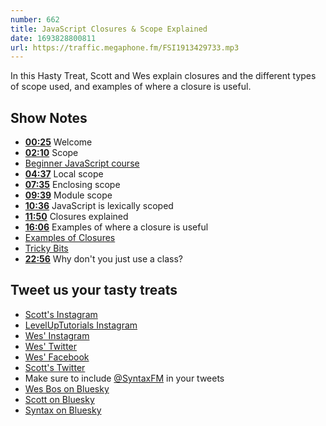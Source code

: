 ```yaml
---
number: 662
title: JavaScript Closures & Scope Explained
date: 1693828800811
url: https://traffic.megaphone.fm/FSI1913429733.mp3
---
```


In this Hasty Treat, Scott and Wes explain closures and the different types of scope used, and examples of where a closure is useful.

## Show Notes

* **[00:25](#t=00:25)** Welcome
* **[02:10](#t=02:10)** Scope
* [Beginner JavaScript course](https://beginnerjavascript.com)
* **[04:37](#t=04:37)** Local scope
* **[07:35](#t=07:35)** Enclosing scope
* **[09:39](#t=09:39)** Module scope
* **[10:36](#t=10:36)** JavaScript is lexically scoped
* **[11:50](#t=11:50)** Closures explained
* **[16:06](#t=16:06)** Examples of where a closure is useful
* [Examples of Closures](https://wesbos.com/javascript/03-the-tricky-bits/closures#examples-of-closures)
* [Tricky Bits](https://wesbos.com/javascript/03-the-tricky-bits/scope)
* **[22:56](#t=22:56)** Why don't you just use a class?

## Tweet us your tasty treats

* [Scott's Instagram](https://www.instagram.com/stolinski/)
* [LevelUpTutorials Instagram](https://www.instagram.com/LevelUpTutorials/)
* [Wes' Instagram](https://www.instagram.com/wesbos/)
* [Wes' Twitter](https://twitter.com/wesbos)
* [Wes' Facebook](https://www.facebook.com/wesbos.developer)
* [Scott's Twitter](https://twitter.com/stolinski)
* Make sure to include [@SyntaxFM](https://twitter.com/SyntaxFM) in your tweets
* [Wes Bos on Bluesky](https://bsky.app/profile/wesbos.com)
* [Scott on Bluesky](https://bsky.app/profile/tolin.ski)
* [Syntax on Bluesky](https://bsky.app/profile/syntax.fm)
